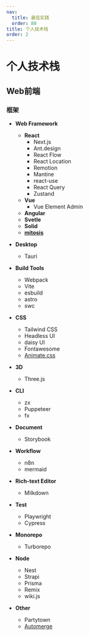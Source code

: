 ```yaml
---
nav:
  title: 最佳实践
  order: 80
title: 个人技术栈
order: 2
---
```


# 个人技术栈

## Web前端

### 框架

- **Web Framework**
  - **React**
    - Next.js
    - Ant.design
    - React Flow
    - React Location
    - Remotion
    - Mantine
    - react-use
    - React Query
    - Zustand
  - **Vue**
    - Vue Element Admin
  - **Angular**
  - **Svetle**
  - **Solid**
  - **[mitosis](https://github.com/BuilderIO/mitosis)**
- **Desktop**
  - Tauri
- **Build Tools**
  - Webpack
  - Vite
  - esbuild
  - astro
  - swc

- **CSS**
  - Tailwind CSS
  - Headless UI
  - daisy UI
  - Fontawesome
  - [Animate.css](https://bestofjs.org/projects/animatecss)
- **3D**
  - Three.js
- **CLI**
  - zx
  - Puppeteer
  - fx
- **Document**
  - Storybook
- **Workflow**
  - n8n
  - mermaid
- **Rich-text Editor**
  - Milkdown
- **Test**
  - Playwright
  - Cypress
- **Monorepo**
  - Turborepo
- **Node**
  - Nest
  - Strapi
  - Prisma
  - Remix
  - wiki.js
- **Other**
  - Partytown
  - [Automerge](https://bestofjs.org/projects/automerge)


